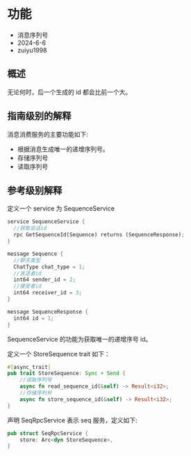 # 功能

- 消息序列号
- 2024-6-6
- zuiyu1998

## 概述

无论何时，后一个生成的 id 都会比前一个大。

## 指南级别的解释

消息消费服务的主要功能如下:

- 根据消息生成唯一的递增序列号。
- 存储序列号
- 读取序列号

## 参考级别解释

定义一个 service 为 SequenceService

```rust
service SequenceService {
  //获取会话id
  rpc GetSequenceId(Sequence) returns (SequenceResponse);
}

message Sequence {
  //聊天类型
  ChatType chat_type = 1;
  //发送者id
  int64 sender_id = 2;
  //接受者id
  int64 receiver_id = 3;
}

message SequenceResponse {
  int64 id = 1;
}

```

SequenceService 的功能为获取唯一的递增序号 id。

定义一个 StoreSequence trait 如下：

```rust
#[async_trait]
pub trait StoreSequence: Sync + Send {
    //读取序列号
    async fn read_sequence_id(&self) -> Result<i32>;
    //存储序列号
    async fn store_sequence_id(&self) -> Result<i32>;
}

```

声明 SeqRpcService 表示 seq 服务，定义如下:

```rust
pub struct SeqRpcService {
    store: Arc<dyn StoreSequence>,
}

```
